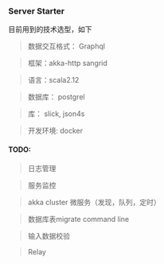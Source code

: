 ### Server Starter
 目前用到的技术选型，如下
> 数据交互格式： Graphql

> 框架：akka-http sangrid

> 语言：scala2.12

> 数据库： postgrel

> 库： slick, json4s

> 开发环境: docker

#### TODO:

> 日志管理

> 服务监控

> akka cluster 微服务（发现，队列，定时）

> 数据库表migrate command line

> 输入数据校验

> Relay
